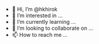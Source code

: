 - 👋 Hi, I’m @hkhirok
- 👀 I’m interested in ...
- 🌱 I’m currently learning ...
- 💞️ I’m looking to collaborate on ...
- 📫 How to reach me ...

<!---
hkhirok/hkhirok is a ✨ special ✨ repository because its `README.md` (this file) appears on your GitHub profile.
You can click the Preview link to take a look at your changes.
--->
